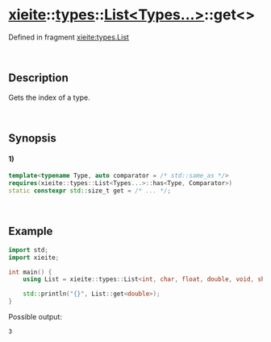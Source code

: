 # [xieite](../../../../../xieite.md)\:\:[types](../../../../../types.md)\:\:[List<Types...>](../../../list.md)\:\:get\<\>
Defined in fragment [xieite:types.List](../../../../../../src/types/list.cpp)

&nbsp;

## Description
Gets the index of a type.

&nbsp;

## Synopsis
#### 1)
```cpp
template<typename Type, auto comparator = /* std::same_as */>
requires(xieite::types::List<Types...>::has<Type, Comparator>)
static constexpr std::size_t get = /* ... */;
```

&nbsp;

## Example
```cpp
import std;
import xieite;

int main() {
    using List = xieite::types::List<int, char, float, double, void, short, long, bool>;

    std::println("{}", List::get<double>);
}
```
Possible output:
```
3
```
